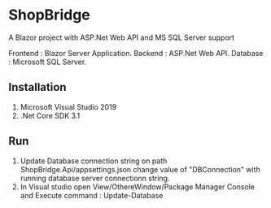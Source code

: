 # ShopBridge
A Blazor project with ASP.Net Web API and MS SQL Server support

Frontend : Blazor Server Application.
Backend : ASP.Net Web API.
Database : Microsoft SQL Server.

Installation
-------------------------
1. Microsoft Visual Studio 2019
2. .Net Core SDK 3.1
    

Run
-------------------------

1. Update Database connection string on path ShopBridge.Api/appsettings.json
   change value of "DBConnection" with running database server connectionn string.
2. In Visual studio open View/OthereWindow/Package Manager Console
   and Execute command : Update-Database


